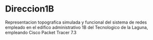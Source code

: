 # Direccion1B
Representacion topografíca simulada y funcional del sistema de redes empleado en el edifico administrativo 1B del Tecnologico de la Laguna, empleando Cisco Packet Tracer 7.3
